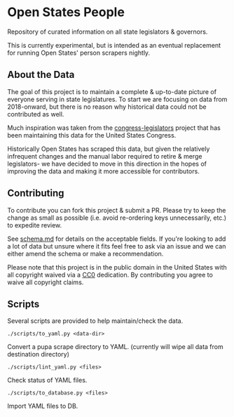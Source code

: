 Open States People
===================

Repository of curated information on all state legislators & governors.

This is currently experimental, but is intended as an eventual replacement for running Open States' person scrapers nightly.


About the Data
--------------

The goal of this project is to maintain a complete & up-to-date picture of everyone serving in state legislatures.  To start we are focusing on data from 2018-onward, but there is no reason why historical data could not be contributed as well.

Much inspiration was taken from the [congress-legislators](https://github.com/unitedstates/congress-legislators) project that has been maintaining this data for the United States Congress.

Historically Open States has scraped this data, but given the relatively infrequent changes and the manual labor required to retire & merge legislators- we have decided to move in this direction in the hopes of improving the data and making it more accessible for contributors.

Contributing
------------

To contribute you can fork this project & submit a PR.  Please try to keep the change as small as possible (i.e. avoid re-ordering keys unnecessarily, etc.) to expedite review.

See [schema.md](schema.md) for details on the acceptable fields.  If you're looking to add a lot of data but unsure where it fits feel free to ask via an issue and we can either amend the schema or make a recommendation.

Please note that this project is in the public domain in the United States with all copyright waived via a [CC0](https://creativecommons.org/publicdomain/zero/1.0/) dedication.  By contributing you agree to waive all copyright claims.

Scripts
-------

Several scripts are provided to help maintain/check the data.

```./scripts/to_yaml.py <data-dir>```

Convert a pupa scrape directory to YAML.  (currently will wipe all data from destination directory)

```./scripts/lint_yaml.py <files>```

Check status of YAML files.

```./scripts/to_database.py <files>```

Import YAML files to DB.
